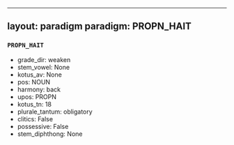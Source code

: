
---
layout: paradigm
paradigm: PROPN_HAIT
---
### ` PROPN_HAIT `


* grade_dir: weaken
* stem_vowel: None
* kotus_av: None
* pos: NOUN
* harmony: back
* upos: PROPN
* kotus_tn: 18
* plurale_tantum: obligatory
* clitics: False
* possessive: False
* stem_diphthong: None
